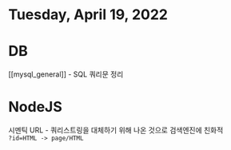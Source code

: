 # Tuesday, April 19, 2022
# DB
[[mysql_general]] - SQL 쿼리문 정리
# NodeJS
시멘틱 URL - 쿼리스트링을 대체하기 위해 나온 것으로 검색엔진에 친화적  
`?id=HTML -> page/HTML`